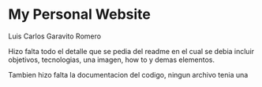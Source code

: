 # My Personal Website
Luis Carlos Garavito Romero

Hizo falta todo el detalle que se pedia del readme en el cual se debia incluir objetivos, tecnologias, una imagen, how to y demas elementos.

Tambien hizo falta la documentacion del codigo, ningun archivo tenia una
